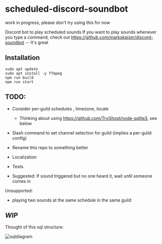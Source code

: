 # scheduled-discord-soundbot

work in progress, please don't try using this for now

Discord bot to play scheduled sounds
If you want to play sounds whenever you type a command, check out https://github.com/markokajzer/discord-soundbot -- It's great

## Installation

```
sudo apt update
sudo apt install -y ffmpeg
npm run build
npm run start
```

## TODO:

- Consider per-guild schedules , timezone, locale
  - Thinking about using https://github.com/TryGhost/node-sqlite3, see below
- Slash command to set channel selection for guild (implies a per-guild config)

- Rename this repo to something better
- Localization
- Tests.

- Suggested: If sound triggered but no one heard it, wait until someone comes in

Unsupported:

- playing two sounds at the same schedule in the same guild

## _WIP_

Thought of this sql structure:

![sqldiagram](https://github.com/user-attachments/assets/01984721-05f7-4387-aa68-27afe0806265)
